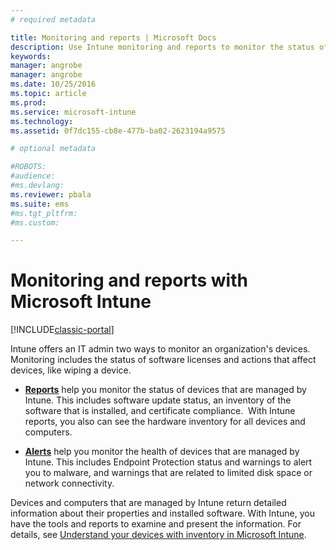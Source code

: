 ```yaml
---
# required metadata

title: Monitoring and reports | Microsoft Docs
description: Use Intune monitoring and reports to monitor the status of devices in your organization.
keywords:
manager: angrobe
manager: angrobe
ms.date: 10/25/2016
ms.topic: article
ms.prod:
ms.service: microsoft-intune
ms.technology:
ms.assetid: 0f7dc155-cb8e-477b-ba02-2623194a9575

# optional metadata

#ROBOTS:
#audience:
#ms.devlang:
ms.reviewer: pbala
ms.suite: ems
#ms.tgt_pltfrm:
#ms.custom:

---
```


# Monitoring and reports with Microsoft Intune

[!INCLUDE[classic-portal](../includes/classic-portal.md)]

Intune offers an IT admin two ways to monitor an organization's devices. Monitoring includes the status of software licenses and actions that affect devices, like wiping a device.

-   **[Reports](../deploy-use/understand-microsoft-intune-operations-by-using-reports.md)** help you monitor the status of devices that are managed by Intune. This includes software update status, an inventory of the software that is installed, and certificate compliance.
     With Intune reports, you also can see the hardware inventory for all devices and computers.

-   **[Alerts](../deploy-use/get-notified-by-alerts.md)** help you monitor the health of devices that are managed by Intune. This includes Endpoint Protection status and warnings to alert you to malware, and warnings that are related to limited disk space or network connectivity.

Devices and computers that are managed by Intune return detailed information about their properties and installed software. With Intune, you have the tools and reports to examine and present the information. For details, see [Understand your devices with inventory in Microsoft Intune](../deploy-use/understand-your-devices-with-inventory-in-microsoft-intune.md).
